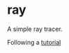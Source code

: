 # ray

A simple ray tracer.

Following a [tutorial](https://gabrielgambetta.com/computer-graphics-from-scratch)
